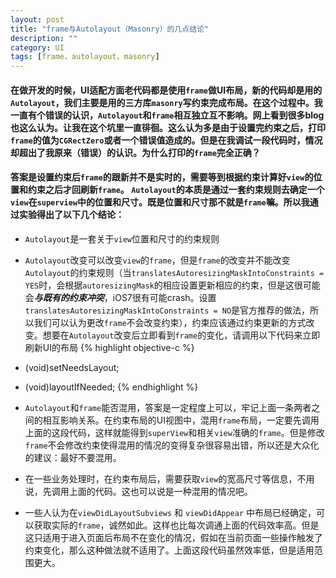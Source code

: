 ```yaml
---
layout: post
title: "frame与Autolayout（Masonry）的几点结论"
description: ""
category: UI
tags: [frame，autolayout，masonry]
---
```


#### 在做开发的时候，UI适配方面老代码都是使用`frame`做UI布局，新的代码却是用的`Autolayout`，我们主要是用的三方库`masonry`写约束完成布局。在这个过程中。我一直有个错误的认识，`Autolayout`和`frame`相互独立互不影响。网上看到很多blog也这么认为。让我在这个坑里一直徘徊。这么认为多是由于设置完约束之后，打印`frame`的值为`CGRectZero`或者一个错误值造成的。但是在我调试一段代码时，情况却超出了我原来（错误）的认识。为什么打印的`frame`完全正确？

#### 答案是设置约束后`frame`的跟新并不是实时的，需要等到根据约束计算好`view`的位置和约束之后才回刷新`frame`。 `Autolayout`的本质是通过一套约束规则去确定一个`view`在`superview`中的位置和尺寸。既是位置和尺寸那不就是`frame`嘛。所以我通过实验得出了以下几个结论：
- `Autolayout`是一套关于`view`位置和尺寸的约束规则
- `Autolayout`改变可以改变`view`的`frame`，但是`frame`的改变并不能改变`Autolayout`的约束规则（当`translatesAutoresizingMaskIntoConstraints = YES`时，会根据`autoresizingMask`的相应设置更新相应的约束，但是这很可能会***与既有的约束冲突***，iOS7很有可能crash。设置`translatesAutoresizingMaskIntoConstraints = NO`是官方推荐的做法，所以我们可以认为更改`frame`不会改变约束），约束应该通过约束更新的方式改变。想要在`Autolayout`改变后立即看到`frame`的变化，请调用以下代码来立即刷新UI的布局
{% highlight objective-c %}
- (void)setNeedsLayout;
- (void)layoutIfNeeded;
{% endhighlight %}

- `Autolayout`和`frame`能否混用，答案是一定程度上可以，牢记上面一条两者之间的相互影响关系。在约束布局的UI视图中，混用`frame`布局，一定要先调用上面的这段代码，这样就能得到`superView`和相关`view`准确的`frame`。但是修改`frame`不会修改约束使得混用的情况的变得复杂很容易出错，所以还是大众化的建议：最好不要混用。
- 在一些业务处理时，在约束布局后，需要获取`view`的宽高尺寸等信息，不用说，先调用上面的代码。这也可以说是一种混用的情况吧。
- 一些人认为在`viewDidLayoutSubviews` 和 `viewDidAppear` 中布局已经确定，可以获取实际的`frame`，诚然如此。这样也比每次调通上面的代码效率高。但是这只适用于进入页面后布局不在变化的情况，假如在当前页面一些操作触发了约束变化，那么这种做法就不适用了。上面这段代码虽然效率低，但是适用范围更大。
